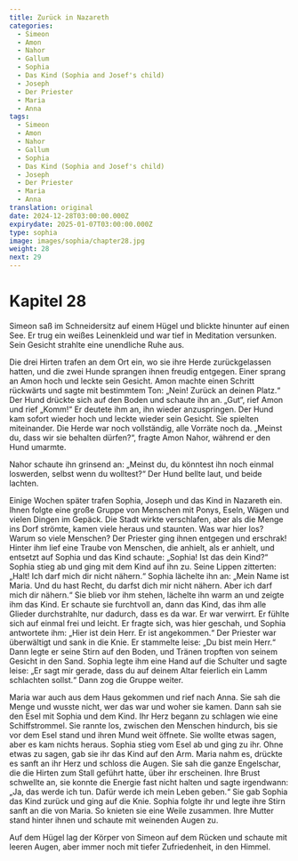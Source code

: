 ```yaml
---
title: Zurück in Nazareth
categories:
  - Simeon
  - Amon
  - Nahor
  - Gallum
  - Sophia
  - Das Kind (Sophia and Josef's child)
  - Joseph
  - Der Priester
  - Maria
  - Anna
tags:
  - Simeon
  - Amon
  - Nahor
  - Gallum
  - Sophia
  - Das Kind (Sophia and Josef's child)
  - Joseph
  - Der Priester
  - Maria
  - Anna
translation: original
date: 2024-12-28T03:00:00.000Z
expirydate: 2025-01-07T03:00:00.000Z
type: sophia
image: images/sophia/chapter28.jpg
weight: 28
next: 29
---
```


# Kapitel 28

Simeon saß im Schneidersitz auf einem Hügel und blickte hinunter auf einen See.
Er trug ein weißes Leinenkleid und war tief in Meditation versunken.
Sein Gesicht strahlte eine unendliche Ruhe aus.

Die drei Hirten trafen an dem Ort ein, wo sie ihre Herde zurückgelassen hatten, und die zwei Hunde sprangen ihnen freudig entgegen.
Einer sprang an Amon hoch und leckte sein Gesicht.
Amon machte einen Schritt rückwärts und sagte mit bestimmtem Ton: „Nein! Zurück an deinen Platz.“
Der Hund drückte sich auf den Boden und schaute ihn an.
„Gut“, rief Amon und rief „Komm!“
Er deutete ihm an, ihn wieder anzuspringen.
Der Hund kam sofort wieder hoch und leckte wieder sein Gesicht.
Sie spielten miteinander.
Die Herde war noch vollständig, alle Vorräte noch da.
„Meinst du, dass wir sie behalten dürfen?“, fragte Amon Nahor, während er den Hund umarmte.

Nahor schaute ihn grinsend an: „Meinst du, du könntest ihn noch einmal loswerden, selbst wenn du wolltest?“
Der Hund bellte laut, und beide lachten.

Einige Wochen später trafen Sophia, Joseph und das Kind in Nazareth ein.
Ihnen folgte eine große Gruppe von Menschen mit Ponys, Eseln, Wägen und vielen Dingen im Gepäck.
Die Stadt wirkte verschlafen, aber als die Menge ins Dorf strömte, kamen viele heraus und staunten.
Was war hier los?
Warum so viele Menschen?
Der Priester ging ihnen entgegen und erschrak!
Hinter ihm lief eine Traube von Menschen, die anhielt, als er anhielt, und entsetzt auf Sophia und das Kind schaute: „Sophia! Ist das dein Kind?“
Sophia stieg ab und ging mit dem Kind auf ihn zu.
Seine Lippen zitterten: „Halt! Ich darf mich dir nicht nähern.“
Sophia lächelte ihn an: „Mein Name ist Maria.
Und du hast Recht, du darfst dich mir nicht nähern.
Aber ich darf mich dir nähern.“
Sie blieb vor ihm stehen, lächelte ihn warm an und zeigte ihm das Kind.
Er schaute sie furchtvoll an, dann das Kind, das ihm alle Glieder durchstrahlte, nur dadurch, dass es da war.
Er war verwirrt.
Er fühlte sich auf einmal frei und leicht.
Er fragte sich, was hier geschah, und Sophia antwortete ihm: „Hier ist dein Herr.
Er ist angekommen.“
Der Priester war überwältigt und sank in die Knie.
Er stammelte leise: „Du bist mein Herr.“
Dann legte er seine Stirn auf den Boden, und Tränen tropften von seinem Gesicht in den Sand.
Sophia legte ihm eine Hand auf die Schulter und sagte leise: „Er sagt mir gerade, dass du auf deinem Altar feierlich ein Lamm schlachten sollst.“
Dann zog die Gruppe weiter.

Maria war auch aus dem Haus gekommen und rief nach Anna.
Sie sah die Menge und wusste nicht, wer das war und woher sie kamen.
Dann sah sie den Esel mit Sophia und dem Kind.
Ihr Herz begann zu schlagen wie eine Schiffstrommel.
Sie rannte los, zwischen den Menschen hindurch, bis sie vor dem Esel stand und ihren Mund weit öffnete.
Sie wollte etwas sagen, aber es kam nichts heraus.
Sophia stieg vom Esel ab und ging zu ihr.
Ohne etwas zu sagen, gab sie ihr das Kind auf den Arm.
Maria nahm es, drückte es sanft an ihr Herz und schloss die Augen.
Sie sah die ganze Engelschar, die die Hirten zum Stall geführt hatte, über ihr erscheinen.
Ihre Brust schwellte an, sie konnte die Energie fast nicht halten und sagte irgendwann: „Ja, das werde ich tun.
Dafür werde ich mein Leben geben.“
Sie gab Sophia das Kind zurück und ging auf die Knie.
Sophia folgte ihr und legte ihre Stirn sanft an die von Maria.
So knieten sie eine Weile zusammen.
Ihre Mutter stand hinter ihnen und schaute mit weinenden Augen zu.

Auf dem Hügel lag der Körper von Simeon auf dem Rücken und schaute mit leeren Augen, aber immer noch mit tiefer Zufriedenheit, in den Himmel.

